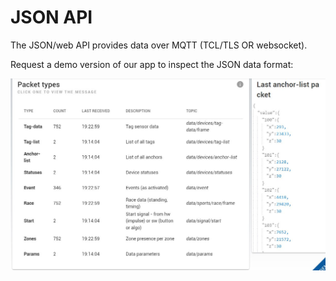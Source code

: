 # JSON API

The JSON/web API provides data over MQTT (TCL/TLS OR websocket).

Request a demo version of our app to inspect the JSON data format:

![MQTT JSON format](./img/mqtt_json_packets.jpg)
